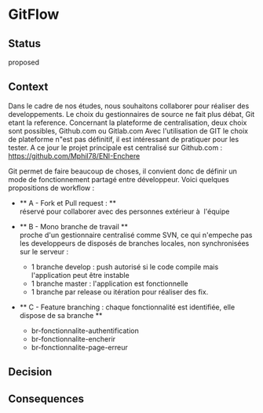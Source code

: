 # GitFlow

## Status

proposed

## Context

Dans le cadre de nos études, nous souhaitons collaborer pour réaliser des developpements.
Le choix du gestionnaires de source ne fait plus débat, Git etant la reference.
Concernant la plateforme de centralisation, deux choix sont possibles, Github.com ou Gitlab.com
Avec l'utilisation de GIT le choix de plateforme n"est pas définitif, il est intéressant de pratiquer pour les tester.
A ce jour le projet principale est centralisé sur Github.com : https://github.com/Mphil78/ENI-Enchere

Git permet de faire beaucoup de choses, il convient donc de définir un mode de fonctionnement partagé entre développeur.
Voici quelques propositions de workflow : 
 
- ** A - Fork et Pull request : ** <br>
réservé pour collaborer avec des personnes extérieur à  l'équipe
- ** B - Mono branche de travail ** <br>
proche d'un gestionnaire centralisé comme SVN, ce qui n'empeche pas les developpeurs de disposés de branches locales, non synchronisées sur le serveur : <br>
    * 1 branche develop : push autorisé si le code compile mais l'application peut être instable <br>
    * 1 branche master : l'application est fonctionnelle <br>
    * 1 branche par release ou itération pour réaliser des fix. <br>
   
- ** C - Feature branching : chaque fonctionnalité est identifiée, elle dispose de sa branche ** <br>
    * br-fonctionnalite-authentification </br>
    * br-fonctionnalite-encherir <br>
    * br-fonctionnalite-page-erreur
           

## Decision

## Consequences
